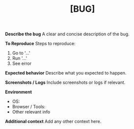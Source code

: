 ﻿---
name: Bug Report
about: Report a problem with the web app or S3 backend
title: "[BUG] "
labels: bug
assignees: 

---

**Describe the bug**
A clear and concise description of the bug.

**To Reproduce**
Steps to reproduce:
1. Go to '...'
2. Run '...'
3. See error

**Expected behavior**
Describe what you expected to happen.

**Screenshots / Logs**
Include screenshots or logs if relevant.

**Environment**
- OS:
- Browser / Tools:
- Other relevant info

**Additional context**
Add any other context here.
